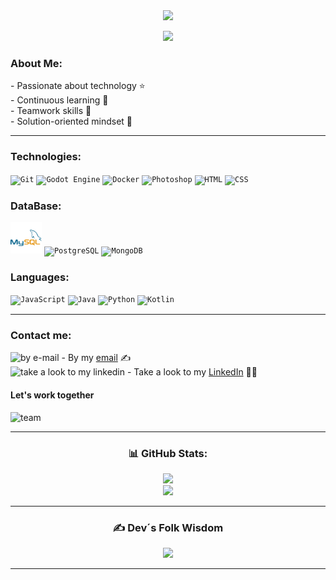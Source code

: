 

<div align="center">
<img width="auto" src="https://github.com/user-attachments/assets/d0ab0cba-0d79-4179-ab44-34e10b13e527"/>

	
	
 [![](https://visitcount.itsvg.in/api?id=HernanVega753&icon=0&color=0)](https://visitcount.itsvg.in)
	
</div>

<div align="left">
<H3>
About Me:
</H3>
- Passionate about technology ⭐ <br>
- Continuous learning 📖 <br>
- Teamwork skills 🤝 <br>
- Solution-oriented mindset 🧠 <br>
</div>
<hr>
<div class:images align="left">

 <H3>Technologies:</H3>
	<code><img width="40" src="https://user-images.githubusercontent.com/25181517/192108372-f71d70ac-7ae6-4c0d-8395-51d8870c2ef0.png" alt="Git" title="Git"/></code>
  	<code><img width="40" src="https://cdn.jsdelivr.net/gh/devicons/devicon/icons/godot/godot-original.svg" alt="Godot Engine" /></code>
	<code><img width="40" src="https://cdn.jsdelivr.net/gh/devicons/devicon/icons/docker/docker-original.svg" alt="Docker" /></code>
 	<code><img width="40" src="https://cdn.jsdelivr.net/gh/devicons/devicon/icons/photoshop/photoshop-plain.svg" alt="Photoshop" /></code>
  	<code><img width="50" src="https://user-images.githubusercontent.com/25181517/192158954-f88b5814-d510-4564-b285-dff7d6400dad.png" alt="HTML" title="HTML"/></code>
   	<code><img width="50" src="https://user-images.githubusercontent.com/25181517/183898674-75a4a1b1-f960-4ea9-abcb-637170a00a75.png" alt="CSS" title="CSS"/></code>
<H3>DataBase:</H3>
	<code><img width="50" src="https://raw.githubusercontent.com/devicons/devicon/master/icons/mysql/mysql-original-wordmark.svg" alt="android"/></code>
	<code><img width="40" src="https://cdn.jsdelivr.net/gh/devicons/devicon/icons/postgresql/postgresql-original.svg" alt="PostgreSQL" /></code>
  	<code><img width="40" src="https://cdn.jsdelivr.net/gh/devicons/devicon/icons/mongodb/mongodb-original.svg" alt="MongoDB" /></code>
 <H3>Languages:</H3>
	<code><img width="40" src="https://user-images.githubusercontent.com/25181517/117447155-6a868a00-af3d-11eb-9cfe-245df15c9f3f.png" alt="JavaScript" title="JavaScript"/></code>
	<code><img width="50" src="https://user-images.githubusercontent.com/25181517/117201156-9a724800-adec-11eb-9a9d-3cd0f67da4bc.png" alt="Java" title="Java"/></code>
	<code><img width="40" src="https://user-images.githubusercontent.com/25181517/183423507-c056a6f9-1ba8-4312-a350-19bcbc5a8697.png" alt="Python" title="Python"/></code>
 	<code><img width="40" src="https://cdn.jsdelivr.net/gh/devicons/devicon/icons/kotlin/kotlin-original.svg" alt="Kotlin" /></code>
	
</div>

<div align = "left">

<hr>

<H3>Contact me:</H3>

</div>
<div align = "left">
<p>
	
<div>
	
	
 ![by e-mail](https://github.com/HernanVega753/HernanVega753/assets/135767976/53990dbd-913f-4c2f-a3d8-2df6aef6e9af "e-mail") - By my [email](<hervega123@gmail.com>) ✍️ <br>
![take a look to my linkedin](https://github.com/HernanVega753/HernanVega753/assets/135767976/d4b915dc-70a3-44a4-b0b0-14768b5011f8 "LinkedIn") - Take a look to my [LinkedIn](www.linkedin.com/in/hernán-pablo-vega-aa2304278) 👨‍💼</div> 
</p>

</div>
<H4 align="left">Let's work together</H4>
<p align="left">
	<img width = "auto"  src="https://github.com/HernanVega753/HernanVega753/assets/135767976/bec74268-9e3d-44d4-aac5-668825fa8563.gif" alt="team" title="team"/>
</p>
<hr>
<div align="center">
	
	
<H3> 📊 GitHub Stats: </H3>

	
![](https://github-readme-stats.vercel.app/api?username=HernanVega753&theme=prussian&hide_border=false&include_all_commits=false&count_private=false)<br/>
![](https://github-readme-streak-stats.herokuapp.com/?user=HernanVega753&theme=prussian&hide_border=false)

<hr>



<H3> ✍️ Dev´s Folk Wisdom </H3>

	

![](https://quotes-github-readme.vercel.app/api?type=horizontal&theme=radical)

---

	


</div>
<!-- Proudly created with GPRM ( https://gprm.itsvg.in ) -->





<!--
**HernanVega753/HernanVega753** is a ✨ _special_ ✨ repository because its `README.md` (this file) appears on your GitHub profile.

Here are some ideas to get you started:

- 🔭 I’m currently working on my self
- 🌱 I’m currently learning Python, Java, JavaScript, MySQL, Html, CSS.
- 👯 I’m looking to collaborate on proyects 
- 🤔 I’m looking for help with ...
- 💬 Ask me about ...
- 📫 How to reach me: ...
- 😄 Pronouns: ...
- ⚡ Fun fact: ...
-->
